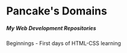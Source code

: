 # Pancake's Domains
##### My Web Development Repositories
Beginnings - First days of HTML-CSS learning
